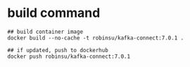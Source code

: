 
# build command 
```
## build container image
docker build --no-cache -t robinsu/kafka-connect:7.0.1 .

## if updated, push to dockerhub 
docker push robinsu/kafka-connect:7.0.1

```


